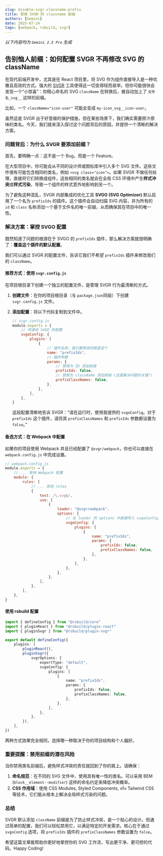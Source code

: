 ```yaml
---
slug: disable-svgr-classname-prefix
title: 禁用 SVGR 的 classname 前缀
authors: [Gemini]
date: 2025-07-24
tags: [webpack, rsbuild, svgr]
---
```


_以下内容均为 `Gemini 2.5 Pro` 生成_

## 告别恼人前缀：如何配置 SVGR 不再修改 SVG 的 className

在现代前端开发中，尤其是在 React 项目里，将 SVG 作为组件直接导入是一种优雅且高效的方式。强大的 [SVGR](https://react-svgr.com/) 工具使得这一切变得轻而易举。但你可能很快会发现一个“小惊喜”：你精心命名的 SVG `className` 在转换后，被自动加上了 `文件名_svg__` 这样的前缀。

比如，一个 `className="icon-user"` 可能会变成 `my-icon_svg__icon-user`。

虽然这是 SVGR 出于好意做的保护措施，但在某些场景下，我们确实需要原汁原味的类名。今天，我们就来深入探讨这个问题背后的原因，并提供一个清晰的解决方案。

### 问题背后：为什么 SVGR 要添加前缀？

首先，要明确一点：这不是一个 Bug，而是一个 Feature。

在大型项目中，你可能会从不同的设计师或图标库中引入多个 SVG 文件。这些文件很有可能包含相同的类名，例如 `<svg class="icon">`。如果 SVGR 不做任何处理，直接将它们转换成组件，这些相同的类名就会在全局 CSS 环境中产生**样式冲突**或**样式污染**，导致一个组件的样式意外地影响到另一个。

为了避免这种混乱，SVGR 内部集成的优化工具 **SVGO (SVG Optimizer)** 默认启用了一个名为 `prefixIds` 的插件。这个插件会自动扫描 SVG 内容，并为所有的 `id` 和 `class` 名称添加一个基于文件名的唯一前缀，从而确保其在项目中的唯一性。

### 解决方案：掌控 SVGO 配置

既然知道了问题的根源在于 SVGO 的 `prefixIds` 插件，那么解决方案就很明确了：**覆盖这个插件的默认配置**。

我们可以通过 SVGR 的配置文件，告诉它我们不希望 `prefixIds` 插件来修改我们的 `className`。

#### 推荐方式：使用 `svgr.config.js`

在项目根目录下创建一个独立的配置文件，是管理 SVGR 行为最清晰的方式。

1. **创建文件**：在你的项目根目录（与 `package.json`同级）下创建 `svgr.config.js` 文件。

2. **添加配置**：将以下代码复制到文件中。

    ```javascript
    // svgr.config.js
    module.exports = {
        // 传递给 SVGO 的配置
        svgoConfig: {
            plugins: [
                {
                    // 插件名称，我们要修改的就是这个
                    name: "prefixIds",
                    // 插件参数
                    params: {
                        // 禁用为 ID 添加前缀
                        prefixIds: false,
                        // 禁用为 className 添加前缀 (这是解决问题的关键!)
                        prefixClassNames: false,
                    },
                },
            ],
        },
    }
    ```

    这段配置清晰地告诉 SVGR：“请在运行时，使用我提供的 `svgoConfig`。对于 `prefixIds` 这个插件，请将其 `prefixClassNames` 和 `prefixIds` 参数都设置为 `false`。”

#### 备选方式：在 Webpack 中配置

如果你的项目使用 Webpack 并且已经配置了 `@svgr/webpack`，你也可以直接在 `webpack.config.js` 中完成设置。

```javascript
// webpack.config.js
module.exports = {
    // ... 其他 Webpack 配置
    module: {
        rules: [
            // ... 其他 rules
            {
                test: /\.svg$/,
                use: [
                    {
                        loader: "@svgr/webpack",
                        options: {
                            // 在 loader 的 options 中直接传入 svgoConfig
                            svgoConfig: {
                                plugins: [
                                    {
                                        name: "prefixIds",
                                        params: {
                                            prefixIds: false,
                                            prefixClassNames: false,
                                        },
                                    },
                                ],
                            },
                        },
                    },
                ],
            },
        ],
    },
}
```

#### 使用 rsbuild 配置

```typescript
import { defineConfig } from "@rsbuild/core"
import { pluginReact } from "@rsbuild/plugin-react"
import { pluginSvgr } from "@rsbuild/plugin-svgr"

export default defineConfig({
    plugins: [
        pluginReact(),
        pluginSvgr({
            svgrOptions: {
                exportType: "default",
                svgoConfig: {
                    plugins: [
                        {
                            name: "prefixIds",
                            params: {
                                prefixIds: false,
                                prefixClassNames: false,
                            },
                        },
                    ],
                },
            },
        }),
    ],
})
```

两种方式效果完全相同，选择哪一种取决于你的项目结构和个人偏好。

### 重要提醒：禁用前缀的潜在风险

当你禁用类名前缀后，避免样式冲突的责任就回到了你的肩上。请确保：

1. **命名规范**：在不同的 SVG 文件中，使用具有唯一性的类名。可以采用 BEM (`block__element--modifier`) 这样的命名约定来降低冲突概率。
2. **CSS 作用域**：使用 CSS Modules, Styled Components, หรือ Tailwind CSS 等技术，它们能从根本上解决全局样式污染的问题。

### 总结

SVGR 默认添加 `className` 前缀是为了防止样式冲突，是一个贴心的设计。但通过简单的配置，我们可以轻松禁用它，以满足特定的开发需求。核心在于通过 `svgoConfig` 选项，将 `prefixIds` 插件的 `prefixClassNames` 参数设置为 `false`。

希望这篇文章能帮助你更好地掌控你的 SVG 工作流，写出更干净、更可控的代码。Happy Coding!
